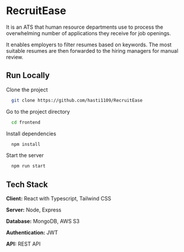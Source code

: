 
# RecruitEase

It is an ATS that human resource departments use to process the overwhelming number of applications they receive for job openings. 

It enables employers to filter resumes based on keywords. The most suitable resumes are then forwarded to the hiring managers for manual review.




## Run Locally

Clone the project

```bash
  git clone https://github.com/hasti1109/RecruitEase
```

Go to the project directory

```bash
  cd frontend
```

Install dependencies

```bash
  npm install
```

Start the server

```bash
  npm run start
```


## Tech Stack

**Client:** React with Typescript, Tailwind CSS

**Server:** Node, Express

**Database:** MongoDB, AWS S3

**Authentication:** JWT

**API:** REST API


